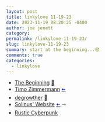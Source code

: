 ```yaml
---
layout: post
title: linkylove 11-19-23
date: 2023-11-19 08:20:25 -0400
author: joe jenett
category: 
permalink: /linkylove-11-19-23/
slug: linkylove-11-19-23
summary: start at the beginning...😎
comments: true
categories:
  - linkylove
---
```

<ul class="linkylove">
	<li><a title="basement chronicles | The Beginning" href="https://chronicles.basement.studio/">The Beginning</a> <a href="https://pinboard.in/u:garrettc">📌</a></li>
	<li><a title="Timo Zimmermann" href="https://www.screamingatmyscreen.com/">Timo Zimmermann</a> <a class="normaltext" title="source" href="https://gamepad.club/@Aywren"><span style="color:blue;">🠤</span></a></li>
	<li><a title="degrowther" href="https://degrowther.smol.pub/">degrowther</a> <a href="https://pinboard.in/u:mikael">📌</a></li>
	<li><a title="Solinus' Website" href="https://solinus.neocities.org/">Solinus' Website</a>  <a class="normaltext" title="source" href="https://zeusofthecrows.github.io/stadt/"><span style="color:blue;">🠤</span></a> <span title="led to site shown below">⇾</span></li>
	<li><a title="cypnk" href="https://sh2.us/">Rustic Cyberpunk</a></li>
</ul>
<a href="https://brid.gy/publish/mastodon"></a>